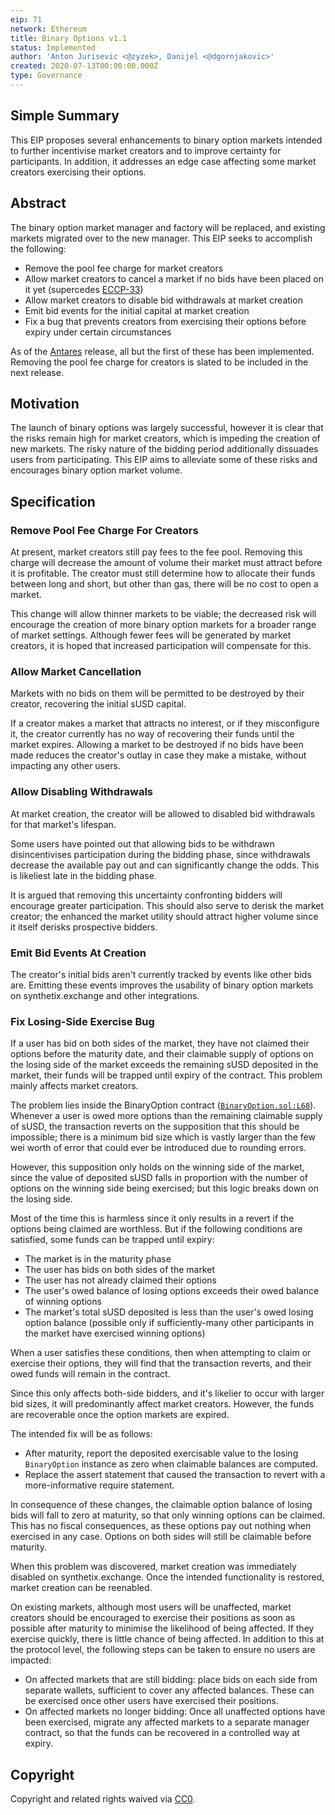 ```yaml
---
eip: 71
network: Ethereum
title: Binary Options v1.1
status: Implemented
author: 'Anton Jurisevic <@zyzek>, Danijel <@dgornjakovic>'
created: 2020-07-13T00:00:00.000Z
type: Governance
---
```


## Simple Summary

This EIP proposes several enhancements to binary option markets intended to further incentivise market creators and to improve certainty for participants. In addition, it addresses an edge case affecting some market creators exercising their options.

## Abstract

The binary option market manager and factory will be replaced, and existing markets migrated over to the new manager. This EIP seeks to accomplish the following:

* Remove the pool fee charge for market creators
* Allow market creators to cancel a market if no bids have been placed on it yet (supercedes [ECCP-33](../ECCP/eccp-33.md))
* Allow market creators to disable bid withdrawals at market creation
* Emit bid events for the initial capital at market creation
* Fix a bug that prevents creators from exercising their options before expiry under certain circumstances

As of the [Antares](https://github.com/elysianDAO/synthetix/releases/tag/v2.25.0) release, all but the first of these
has been implemented. Removing the pool fee charge for creators is slated to be included in the next release.

## Motivation

The launch of binary options was largely successful, however it is clear that the risks remain high for market creators, which is impeding the creation of new markets. The risky nature of the bidding period additionally dissuades users from
participating. This EIP aims to alleviate some of these risks and encourages binary option market volume.

## Specification


### Remove Pool Fee Charge For Creators

At present, market creators still pay fees to the fee pool. Removing this charge will decrease the amount of volume their market must attract before it is profitable. The creator must still determine how to allocate their funds between long and short, but other than gas, there will be no cost to open a market.

This change will allow thinner markets to be viable; the decreased risk will encourage the creation of more binary option markets for a broader range of market settings. Although fewer fees will be generated by market creators, it is hoped that increased participation will compensate for this.

### Allow Market Cancellation

Markets with no bids on them will be permitted to be destroyed by their creator, recovering the initial sUSD capital.

If a creator makes a market that attracts no interest, or if they misconfigure it, the creator currently has no way of recovering their funds until the market expires. Allowing a market to be destroyed if no bids have been made reduces the creator's outlay in case they make a mistake, without impacting any other users.

### Allow Disabling Withdrawals

At market creation, the creator will be allowed to disabled bid withdrawals for that market's lifespan.

Some users have pointed out that allowing bids to be withdrawn disincentivises participation during the bidding phase, since withdrawals decrease the available pay out and can significantly change the odds. This is likeliest late in the bidding phase.

It is argued that removing this uncertainty confronting bidders will encourage greater participation. This should also serve to derisk the market creator; the enhanced the market utility should attract higher volume since it itself derisks prospective bidders.

### Emit Bid Events At Creation

The creator's initial bids aren't currently tracked by events like other bids are.
Emitting these events improves the usability of binary option markets on synthetix.exchange and other integrations.

### Fix Losing-Side Exercise Bug

If a user has bid on both sides of the market, they have not claimed their options before the maturity date, and their claimable supply of options on the losing side of the market exceeds the remaining sUSD deposited in the market, their funds will be trapped until expiry of the contract. This problem mainly affects market creators.

The problem lies inside the BinaryOption contract ([`BinaryOption.sol:L68`](https://github.com/elysianDAO/synthetix/blob/ea2f032e432516b13c49ba946994ae6253346821/contracts/BinaryOption.sol#L68)).
Whenever a user is owed more options than the remaining claimable supply of sUSD, the transaction reverts on the supposition that this should be impossible; there is a minimum bid size which is vastly larger than the few wei worth of error that could ever be introduced due to rounding errors.

However, this supposition only holds on the winning side of the market, since the value of deposited sUSD falls in proportion with the number of options on the winning side being exercised; but this logic breaks down on the losing side.

Most of the time this is harmless since it only results in a revert if the options being claimed are worthless. But if the following conditions are satisfied, some funds can be trapped until expiry:

* The market is in the maturity phase
* The user has bids on both sides of the market
* The user has not already claimed their options
* The user's owed balance of losing options exceeds their owed balance of winning options
* The market's total sUSD deposited is less than the user's owed losing option balance (possible only if sufficiently-many other participants in the market have exercised winning options)

When a user satisfies these conditions, then when attempting to claim or exercise their options, they will find that the transaction reverts, and their owed funds will remain in the contract.

Since this only affects both-side bidders, and it's likelier to occur with larger bid sizes, it will predominantly affect market creators. However, the funds are recoverable once the option markets are
expired.

The intended fix will be as follows:

* After maturity, report the deposited exercisable value to the losing `BinaryOption` instance as zero when claimable balances are computed.
* Replace the assert statement that caused the transaction to revert with a more-informative require statement.


In consequence of these changes, the claimable option balance of losing bids will fall to zero at maturity, so that only winning options can be claimed. This has no fiscal consequences, as these options pay out nothing when exercised in any case. Options on both sides will still be claimable before maturity.

When this problem was discovered, market creation was immediately disabled on synthetix.exchange. Once the intended functionality is restored, market creation can be reenabled.

On existing markets, although most users will be unaffected, market creators should be encouraged to exercise their positions as soon as possible after maturity to minimise the likelihood of being affected. If they exercise quickly, there is little chance of being affected. In addition to this at the protocol level, the following steps can be taken to ensure no users are impacted:

* On affected markets that are still bidding: place bids on each side from separate wallets, sufficient to cover any affected balances. These can be exercised once other users have exercised their positions.
* On affected markets no longer bidding: Once all unaffected options have been exercised, migrate any affected markets to a separate manager contract, so that the funds can be recovered in a controlled way at expiry.


## Copyright
Copyright and related rights waived via [CC0](https://creativecommons.org/publicdomain/zero/1.0/).